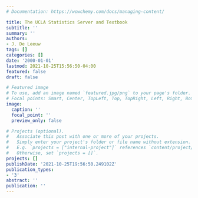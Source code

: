 ```yaml
---
# Documentation: https://wowchemy.com/docs/managing-content/

title: The UCLA Statistics Server and Textbook
subtitle: ''
summary: ''
authors:
- J. De Leeuw
tags: []
categories: []
date: '2000-01-01'
lastmod: 2021-10-25T15:56:50-04:00
featured: false
draft: false

# Featured image
# To use, add an image named `featured.jpg/png` to your page's folder.
# Focal points: Smart, Center, TopLeft, Top, TopRight, Left, Right, BottomLeft, Bottom, BottomRight.
image:
  caption: ''
  focal_point: ''
  preview_only: false

# Projects (optional).
#   Associate this post with one or more of your projects.
#   Simply enter your project's folder or file name without extension.
#   E.g. `projects = ["internal-project"]` references `content/project/deep-learning/index.md`.
#   Otherwise, set `projects = []`.
projects: []
publishDate: '2021-10-25T19:56:50.249102Z'
publication_types:
- '3'
abstract: ''
publication: ''
---
```

